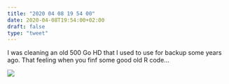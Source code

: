 ```yaml
---
title: "2020 04 08 19 54 00"
date: 2020-04-08T19:54:00+02:00
draft: false
type: "tweet"
---
```

I was cleaning an old 500 Go HD that I used to use for backup some years ago. That feeling when you finf some good old R code...

![](/img/2020-04-08-13-53-30.png)
